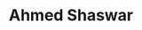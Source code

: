 ---
id: 2
title: "Ahmed Shaswar"
description: "Designed and built a multilingual JAMstack website for a local company called Ahmed Shaswar showcasing their products and services. I used Gridsome and Vuetify for the front-end and Prismic for the backend. The website is hosted on Netlify"
website_image: "../../assets/images/ahmed_shaswar.png"
stack:
- image: "../../assets/images/gridsome.svg"
- image: "../../assets/images/vuetify.svg"
- image: "../../assets/images/prismic.svg"
links:
- link: "https://ahmedshaswar.com"
  image: "../../assets/images/open_website.svg"
---